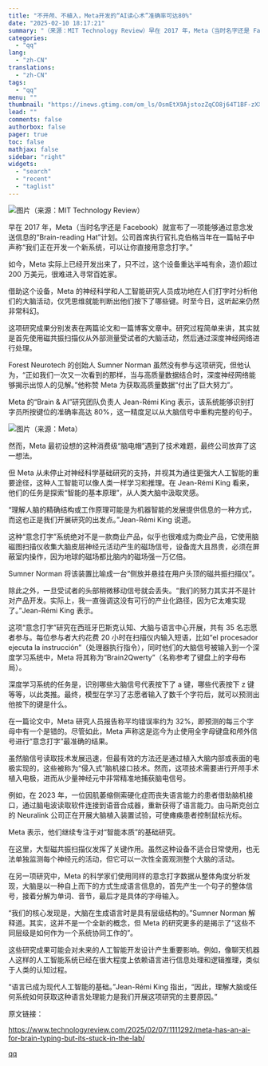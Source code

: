 ```yaml
---
title: "不开颅、不植入，Meta开发的“AI读心术”准确率可达80%"
date: "2025-02-10 18:17:21"
summary: "（来源：MIT Technology Review）早在 2017 年，Meta（当时名字还是 Fa..."
categories:
  - "qq"
lang:
  - "zh-CN"
translations:
  - "zh-CN"
tags:
  - "qq"
menu: ""
thumbnail: "https://inews.gtimg.com/om_ls/OsmEtX9AjstozZqCO8j64T1BF-zXXQ4iNpALg0yjfGQIQAA_640360/0"
lead: ""
comments: false
authorbox: false
pager: true
toc: false
mathjax: false
sidebar: "right"
widgets:
  - "search"
  - "recent"
  - "taglist"
---
```


![图片](https://inews.gtimg.com/om_bt/Opmhsrjb_PiK3zSxgwnm5pipho3aAFURJK0pNo6hFRI7MAA/641)（来源：MIT Technology Review）

早在 2017 年，Meta（当时名字还是 Facebook）就宣布了一项能够通过意念发送信息的“Brain-reading Hat”计划。公司首席执行官扎克伯格当年在一篇帖子中声称“我们正在开发一个新系统，可以让你直接用意念打字。”

如今，Meta 实际上已经开发出来了，只不过，这个设备重达半吨有余，造价超过 200 万美元，很难进入寻常百姓家。

借助这个设备，Meta 的神经科学和人工智能研究人员成功地在人们打字时分析他们的大脑活动，仅凭思维就能判断出他们按下了哪些键。时至今日，这听起来仍然非常科幻。

这项研究成果分别发表在两篇论文和一篇博客文章中。研究过程简单来讲，其实就是首先使用磁共振扫描仪从外部测量受试者的大脑活动，然后通过深度神经网络进行处理。

Forest Neurotech 的创始人 Sumner Norman 虽然没有参与这项研究，但他认为，“正如我们一次又一次看到的那样，当与高质量数据结合时，深度神经网络能够揭示出惊人的见解。”他称赞 Meta 为获取高质量数据“付出了巨大努力”。

Meta 的“Brain & AI”研究团队负责人 Jean-Rémi King 表示，该系统能够识别打字员所按键位的准确率高达 80%，这一精度足以从大脑信号中重构完整的句子。

![图片](https://inews.gtimg.com/om_bt/G2FleCfRJTF9mlpTtVVoMkoo63au2J1npy4tX6waj48mEAA/0)（来源：Meta）

然而，Meta 最初设想的这种消费级“脑电帽”遇到了技术难题，最终公司放弃了这一想法。

但 Meta 从未停止对神经科学基础研究的支持，并视其为通往更强大人工智能的重要途径，这种人工智能可以像人类一样学习和推理。在 Jean-Rémi King 看来，他们的任务是探索“智能的基本原理”，从人类大脑中汲取灵感。

“理解人脑的精确结构或工作原理可能是为机器智能的发展提供信息的一种方式，而这也正是我们开展研究的出发点。”Jean-Rémi King 说道。

这种“意念打字”系统绝对不是一款商业产品，似乎也很难成为商业产品，它使用脑磁图扫描仪收集大脑皮层神经元活动产生的磁场信号，设备庞大且昂贵，必须在屏蔽室内操作，因为地球的磁场都比脑内的磁场强一万亿倍。

Sumner Norman 将该装置比喻成一台“侧放并悬挂在用户头顶的磁共振扫描仪”。

除此之外，一旦受试者的头部稍微移动信号就会丢失。“我们的努力其实并不是针对产品开发。实际上，我一直强调这没有可行的产业化路径，因为它太难实现了。”Jean-Rémi King 表示。

这项“意念打字”研究在西班牙巴斯克认知、大脑与语言中心开展，共有 35 名志愿者参与。每位参与者大约花费 20 小时在扫描仪内输入短语，比如“el procesador ejecuta la instrucción”（处理器执行指令），同时他们的大脑信号被输入到一个深度学习系统中，Meta 将其称为“Brain2Qwerty”（名称参考了键盘上的字母布局）。

深度学习系统的任务是，识别哪些大脑信号代表按下了 a 键，哪些代表按下 z 键等等，以此类推。最终，模型在学习了志愿者输入了数千个字符后，就可以预测出他按下的键是什么。

在一篇论文中，Meta 研究人员报告称平均错误率约为 32%，即预测的每三个字母中有一个是错的。尽管如此，Meta 声称这是迄今为止使用全字母键盘和颅外信号进行“意念打字”最准确的结果。

虽然脑信号读取技术发展迅速，但最有效的方法还是通过植入大脑内部或表面的电极实现的，这些被称为“侵入式”脑机接口技术。然而，这项技术需要进行开颅手术植入电极，进而从少量神经元中非常精准地捕获脑电信号。

例如，在 2023 年，一位因肌萎缩侧索硬化症而丧失语言能力的患者借助脑机接口，通过脑电波读取软件连接到语音合成器，重新获得了语言能力。由马斯克创立的 Neuralink 公司正在开展大脑植入装置试验，可使瘫痪患者控制鼠标光标。

Meta 表示，他们继续专注于对“智能本质”的基础研究。

在这里，大型磁共振扫描仪发挥了关键作用。虽然这种设备不适合日常使用，也无法单独监测每个神经元的活动，但它可以一次性全面观测整个大脑的活动。

在另一项研究中，Meta 的科学家们使用同样的意念打字数据从整体角度分析发现，大脑是以一种自上而下的方式生成语言信息的，首先产生一个句子的整体信号，接着分解为单词、音节，最后才是具体的字母输入。

“我们的核心发现是，大脑在生成语言时是具有层级结构的。”Sumner Norman 解释道。其实，这并不是一个全新的概念，但 Meta 的研究更多的是揭示了“这些不同层级是如何作为一个系统协同工作的”。

这些研究成果可能会对未来的人工智能开发设计产生重要影响。例如，像聊天机器人这样的人工智能系统已经在很大程度上依赖语言进行信息处理和逻辑推理，类似于人类的认知过程。

“语言已成为现代人工智能的基础。”Jean-Rémi King 指出，“因此，理解大脑或任何系统如何获取这种语言处理能力是我们开展这项研究的主要原因。”

原文链接：

https://www.technologyreview.com/2025/02/07/1111292/meta-has-an-ai-for-brain-typing-but-its-stuck-in-the-lab/

[qq](https://new.qq.com/rain/a/20250210A06YGS00)
